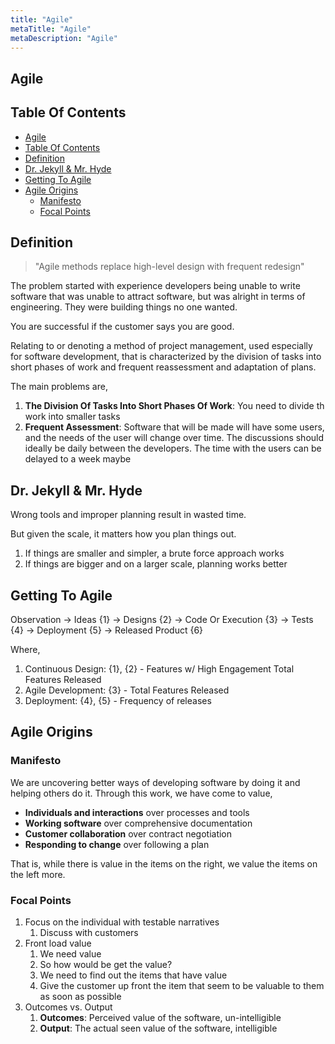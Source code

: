```yaml
---
title: "Agile"
metaTitle: "Agile"
metaDescription: "Agile"
---
```


## Agile

## Table Of Contents

- [Agile](#agile)
- [Table Of Contents](#table-of-contents)
- [Definition](#definition)
- [Dr. Jekyll & Mr. Hyde](#dr-jekyll--mr-hyde)
- [Getting To Agile](#getting-to-agile)
- [Agile Origins](#agile-origins)
  - [Manifesto](#manifesto)
  - [Focal Points](#focal-points)

## Definition

> "Agile methods replace high-level design with frequent redesign"

The problem started with experience developers being unable to write software that was unable to attract software, but was alright in terms of engineering. They were building things no one wanted.

You are successful if the customer says you are good.

Relating to or denoting a method of project management, used especially for software development, that is characterized by the division of tasks into short phases of work and frequent reassessment and adaptation of plans.

The main problems are,

1. **The Division Of Tasks Into Short Phases Of Work**: You need to divide th work into smaller tasks
2. **Frequent Assessment**: Software that will be made will have some users, and the needs of the user will change over time. The discussions should ideally be daily between the developers. The time with the users can be delayed to a week maybe

## Dr. Jekyll & Mr. Hyde

Wrong tools and improper planning result in wasted time.

But given the scale, it matters how you plan things out.

1. If things are smaller and simpler, a brute force approach works
2. If things are bigger and on a larger scale, planning works better

## Getting To Agile

Observation -> Ideas {1} -> Designs {2} -> Code Or Execution {3} -> Tests {4} -> Deployment {5} -> Released Product {6}

Where,

1. Continuous Design: {1}, {2} - Features w/ High Engagement Total Features Released
2. Agile Development: {3} - Total Features Released
3. Deployment: {4}, {5} - Frequency of releases

## Agile Origins

### Manifesto

We are uncovering better ways of developing software by doing it and helping others do it. Through this work, we have come to value,

- **Individuals and interactions** over processes and tools
- **Working software** over comprehensive documentation
- **Customer collaboration** over contract negotiation
- **Responding to change** over following a plan

That is, while there is value in the items on the right, we value the items on the left more.

### Focal Points

1. Focus on the individual with testable narratives
   1. Discuss with customers
2. Front load value
   1. We need value
   2. So how would be get the value?
   3. We need to find out the items that have value
   4. Give the customer up front the item that seem to be valuable to them as soon as possible
3. Outcomes vs. Output
   1. **Outcomes**: Perceived value of the software, un-intelligible
   2. **Output**: The actual seen value of the software, intelligible
